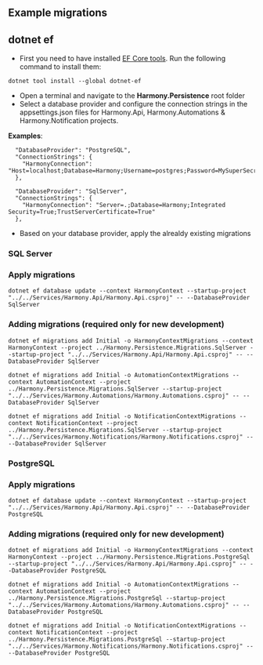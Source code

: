 ## Example migrations

## dotnet ef

- First you need to have installed [EF Core tools](https://learn.microsoft.com/en-us/ef/core/cli/dotnet). Run the following command to install them:
```
dotnet tool install --global dotnet-ef
```
- Open a terminal and navigate to the **Harmony.Persistence** root folder
- Select a database provider and configure the connection strings in the appsettings.json files for Harmony.Api, Harmony.Automations & Harmony.Notification projects.

**Examples**:

```
  "DatabaseProvider": "PostgreSQL",
  "ConnectionStrings": {
    "HarmonyConnection": "Host=localhost;Database=Harmony;Username=postgres;Password=MySuperSecretPassword"
  },
```
```
  "DatabaseProvider": "SqlServer",
  "ConnectionStrings": {
    "HarmonyConnection": "Server=.;Database=Harmony;Integrated Security=True;TrustServerCertificate=True"
  },
```
- Based on your database provider, apply the alrealdy existing migrations

### SQL Server

### Apply migrations

```
dotnet ef database update --context HarmonyContext --startup-project "../../Services/Harmony.Api/Harmony.Api.csproj" -- --DatabaseProvider SqlServer
```

### Adding migrations (required only for new development)

```
dotnet ef migrations add Initial -o HarmonyContextMigrations --context HarmonyContext --project ../Harmony.Persistence.Migrations.SqlServer --startup-project "../../Services/Harmony.Api/Harmony.Api.csproj" -- --DatabaseProvider SqlServer
```

```
dotnet ef migrations add Initial -o AutomationContextMigrations --context AutomationContext --project ../Harmony.Persistence.Migrations.SqlServer --startup-project "../../Services/Harmony.Automations/Harmony.Automations.csproj" -- --DatabaseProvider SqlServer
```

```
dotnet ef migrations add Initial -o NotificationContextMigrations --context NotificationContext --project ../Harmony.Persistence.Migrations.SqlServer --startup-project "../../Services/Harmony.Notifications/Harmony.Notifications.csproj" -- --DatabaseProvider SqlServer
```

### PostgreSQL

### Apply migrations

```
dotnet ef database update --context HarmonyContext --startup-project "../../Services/Harmony.Api/Harmony.Api.csproj" -- --DatabaseProvider PostgreSQL
```

### Adding migrations (required only for new development)

```
dotnet ef migrations add Initial -o HarmonyContextMigrations --context HarmonyContext --project ../Harmony.Persistence.Migrations.PostgreSql --startup-project "../../Services/Harmony.Api/Harmony.Api.csproj" -- --DatabaseProvider PostgreSQL
```

```
dotnet ef migrations add Initial -o AutomationContextMigrations --context AutomationContext --project ../Harmony.Persistence.Migrations.PostgreSql --startup-project "../../Services/Harmony.Automations/Harmony.Automations.csproj" -- --DatabaseProvider PostgreSQL
```

```
dotnet ef migrations add Initial -o NotificationContextMigrations --context NotificationContext --project ../Harmony.Persistence.Migrations.PostgreSql --startup-project "../../Services/Harmony.Notifications/Harmony.Notifications.csproj" -- --DatabaseProvider PostgreSQL
```
